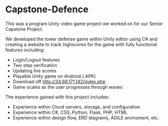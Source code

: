 # Capstone-Defence
This was a program Unity video game project we worked on for our Senior Capstone Project. 

We developed the tower defense game within Unity editor using C# and creating a website to track highscores for the game with fully functional features including:
- Login/Logout features
- Two step verification
- Updating live scores
- Playable Unity game on Andriod (.APK)
- Download off http://34.66.171.142/index.php
- Game scales as the user progresses through waves

The experience gained with this project includes:
- Experience within Cloud servers, storage, and configuration
- Experience within C#, CSS, Python, Flask, PHP, HTML 
- Experience within design flow, ERD diagrams, AGILE enviroment, etc. 
